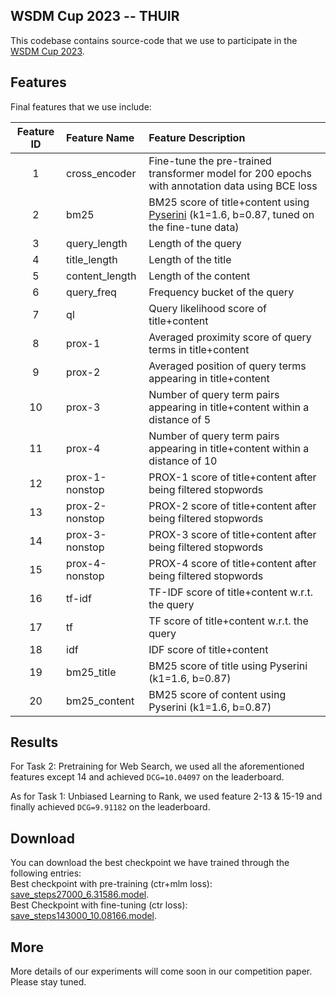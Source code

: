 ## WSDM Cup 2023 -- THUIR
This codebase contains source-code that we use to participate in the [WSDM Cup 2023](https://aistudio.baidu.com/aistudio/competition/detail/536/0/leaderboard).  

## Features
Final features that we use include:

| **Feature ID** |   **Feature Name** |  **Feature Description** |   
| :--: | :-- | :-- |    
| 1     |  cross_encoder | Fine-tune the pre-trained transformer model for 200 epochs with annotation data using BCE loss |  
| 2     |  bm25 | BM25 score of title+content using [Pyserini](https://github.com/castorini/pyserini) (k1=1.6, b=0.87, tuned on the fine-tune data) |    
| 3 |  query_length | Length of the query  |  
| 4   |  title_length |  Length of the title  |  
| 5  |  content_length |  Length of the content  |   
| 6  |  query_freq |  Frequency bucket of the query   |   
| 7  |  ql |  Query likelihood score of title+content |   
| 8  |  prox-1 |  Averaged proximity score of query terms in title+content |  
| 9  |  prox-2 |  Averaged position of query terms appearing in title+content |  
| 10  |  prox-3 |  Number of query term pairs appearing in title+content within a distance of 5 |  
| 11  |  prox-4 |  Number of query term pairs appearing in title+content within a distance of 10 |  
| 12  |  prox-1-nonstop | PROX-1 score of title+content after being filtered stopwords |  
| 13  |  prox-2-nonstop |  PROX-2 score of title+content after being filtered stopwords |  
| 14  |  prox-3-nonstop |  PROX-3 score of title+content after being filtered stopwords |  
| 15  |  prox-4-nonstop |  PROX-4 score of title+content after being filtered stopwords |  
| 16  |  tf-idf |  TF-IDF score of title+content w.r.t. the query |  
| 17  |  tf |  TF score of title+content w.r.t. the query |  
| 18  |  idf |  IDF score of title+content |  
| 19  |  bm25_title |  BM25 score of title using Pyserini (k1=1.6, b=0.87) |  
| 20  |  bm25_content |  BM25 score of content using Pyserini (k1=1.6, b=0.87) |  


## Results
For Task 2: Pretraining for Web Search, we used all the aforementioned features except 14 and achieved ```DCG=10.04097``` on the leaderboard.  

As for Task 1: Unbiased Learning to Rank, we used feature 2-13 & 15-19 and finally achieved ```DCG=9.91182``` on the leaderboard.  

## Download  
You can download the best checkpoint we have trained through the following entries:  
Best checkpoint with pre-training (ctr+mlm loss): [save_steps27000_6.31586.model](https://cloud.tsinghua.edu.cn/f/310db76c238f42edbdef/?dl=1).  
Best Checkpoint with fine-tuning (ctr loss): [save_steps143000_10.08166.model](https://cloud.tsinghua.edu.cn/f/004aca88e7ba4c62b539/?dl=1).

## More
More details of our experiments will come soon in our competition paper. Please stay tuned.
